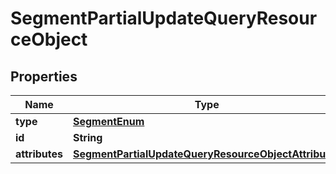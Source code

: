 # SegmentPartialUpdateQueryResourceObject

## Properties
Name | Type | Description | Notes
------------ | ------------- | ------------- | -------------
**type** | [**SegmentEnum**](SegmentEnum.md) |  | 
**id** | **String** |  | 
**attributes** | [**SegmentPartialUpdateQueryResourceObjectAttributes**](SegmentPartialUpdateQueryResourceObjectAttributes.md) |  | 
